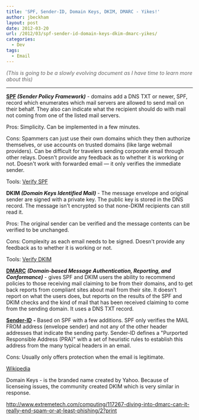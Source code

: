 ```yaml
---
title: 'SPF, Sender-ID, Domain Keys, DKIM, DMARC - Yikes!'
author: jbeckham
layout: post
date: 2012-03-20
url: /2012/03/spf-sender-id-domain-keys-dkim-dmarc-yikes/
categories:
  - Dev
tags:
  - Email
---
```

_<font color="#666666">(This is going to be a slowly evolving document as I have time to learn more about this)</font>_

****

**<a href="http://www.openspf.org/" target="_blank">SPF</a> _(Sender Policy Framework)_** - domains add a DNS TXT or newer, SPF, record which enumerates which mail servers are allowed to send mail on their behalf. They also can indicate what the recipient should do with mail not coming from one of the listed mail servers.

Pros: Simplicity. Can be implemented in a few minutes.

Cons: Spammers can just use their own domains which they then authorize themselves, or use accounts on trusted domains (like large webmail providers). Can be difficult for travelers sending corporate email through other relays. Doesn't provide any feedback as to whether it is working or not. Doesn't work with forwarded email &#8212; it only verifies the immediate sender.

Tools: <a href="http://www.kitterman.com/spf/validate.html" target="_blank">Verify SPF</a>

**DKIM _(Domain Keys Identified Mail)_** - The message envelope and original sender are signed with a private key. The public key is stored in the DNS record. The message isn't encrypted so that none-DKIM recipients can still read it.

Pros: The original sender can be verified and the message contents can be verified to be unchanged.

Cons: Complexity as each email needs to be signed. Doesn't provide any feedback as to whether it is working or not.

Tools: <a href="http://dkimcore.org/c/keycheck" target="_blank">Verify DKIM</a>

<a href="http://www.dmarc.org/" target="_blank"><strong>DMARC</strong></a> **_(Domain-based Message Authentication, Reporting, and Conformance)_** - gives SPF and DKIM users the ability to recommend policies to those receiving mail claiming to be from their domains, and to get back reports from compliant sites about mail from their site. It doesn't report on what the users does, but reports on the results of the SPF and DKIM checks and the kind of mail that has been received claiming to come from the sending domain. It uses a DNS TXT record.

<a href="www.microsoft.com/senderid" target="_blank"><strong>Sender-ID</strong></a> **-** Based on SPF with a few additions. SPF only verifies the MAIL FROM address (envelope sender) and not any of the other header addresses that indicate the sending party. Sender-ID defines a "Purported Responsible Address (PRA)" with a set of heuristic rules to establish this address from the many typical headers in an email.

Cons: Usually only offers protection when the email is legitimate.

<a href="http://en.wikipedia.org/wiki/Sender_ID" target="_blank">Wikipedia</a>

Domain Keys - is the branded name created by Yahoo. Because of licenseing issues, the community created DKIM which is very similar in response.

<http://www.extremetech.com/computing/117267-diving-into-dmarc-can-it-really-end-spam-or-at-least-phishing/2?print>